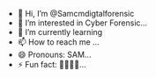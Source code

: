 - 👋 Hi, I’m @Samcmdigtalforensic
- 👀 I’m interested in Cyber Forensic...
- 🌱 I’m currently learning 
- 📫 How to reach me ...
- 😄 Pronouns: SAM...
- ⚡ Fun fact: 🙈🙉🙊🐵...

<!---
Samcmdigtalforensic/Samcmdigtalforensic is a ✨ special ✨ repository because its `README.md` (this file) appears on your GitHub profile.
You can click the Preview link to take a look at your changes.
--->
